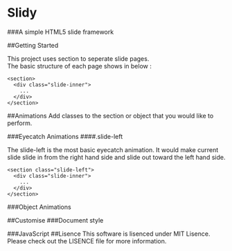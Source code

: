 Slidy
=====

###A simple HTML5 slide framework

##Getting Started

This project uses section to seperate slide pages.<br>
The basic structure of each page shows in below :<br>

```
<section>
  <div class="slide-inner">
    ...
  </div>
</section>
```
##Animations
Add classes to the section or object that you would like to perform.

###Eyecatch Animations
####.slide-left

The slide-left is the most basic eyecatch animation. It would make current slide slide in from the right hand side and slide out toward the left hand side.

```
<section class="slide-left">
  <div class="slide-inner">
    ...
  </div>
</section>
```
###Object Animations

##Customise
###Document style

###JavaScript
##Lisence
This software is lisenced under MIT Lisence. Please check out the LISENCE file for more information.

